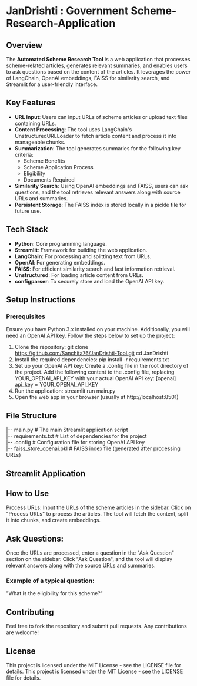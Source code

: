 # JanDrishti : Government Scheme-Research-Application
## Overview
The **Automated Scheme Research Tool** is a web application that processes scheme-related articles, generates relevant summaries, and enables users to ask questions based on the content of the articles. It leverages the power of LangChain, OpenAI embeddings, FAISS for similarity search, and Streamlit for a user-friendly interface. 

## Key Features
- **URL Input**: Users can input URLs of scheme articles or upload text files containing URLs.
- **Content Processing**: The tool uses LangChain's UnstructuredURLLoader to fetch article content and process it into manageable chunks.
- **Summarization**: The tool generates summaries for the following key criteria:
  - Scheme Benefits
  - Scheme Application Process
  - Eligibility
  - Documents Required
- **Similarity Search**: Using OpenAI embeddings and FAISS, users can ask questions, and the tool retrieves relevant answers along with source URLs and summaries.
- **Persistent Storage**: The FAISS index is stored locally in a pickle file for future use.

## Tech Stack
- **Python**: Core programming language.
- **Streamlit**: Framework for building the web application.
- **LangChain**: For processing and splitting text from URLs.
- **OpenAI**: For generating embeddings.
- **FAISS**: For efficient similarity search and fast information retrieval.
- **Unstructured**: For loading article content from URLs.
- **configparser**: To securely store and load the OpenAI API key.

## Setup Instructions
### Prerequisites
Ensure you have Python 3.x installed on your machine. Additionally, you will need an OpenAI API key. Follow the steps below to set up the project:
1. Clone the repository:
   git clone https://github.com/Sanchita76/JanDrishti-Tool.git
   cd JanDrishti
2. Install the required dependencies:
   pip install -r requirements.txt
3. Set up your OpenAI API key:
Create a .config file in the root directory of the project.
Add the following content to the .config file, replacing YOUR_OPENAI_API_KEY with your actual OpenAI API key:
 [openai]
api_key = YOUR_OPENAI_API_KEY
4. Run the application: streamlit run main.py
5. Open the web app in your browser (usually at http://localhost:8501)
## File Structure
|-- main.py                     # The main Streamlit application script<br>
|-- requirements.txt            # List of dependencies for the project<br>
|-- .config                     # Configuration file for storing OpenAI API key<br>
|-- faiss_store_openai.pkl      # FAISS index file (generated after processing URLs)<br>

## Streamlit Application

## How to Use
Process URLs:
Input the URLs of the scheme articles in the sidebar.
Click on "Process URLs" to process the articles. The tool will fetch the content, split it into chunks, and create embeddings.
## Ask Questions:
Once the URLs are processed, enter a question in the "Ask Question" section on the sidebar.
Click "Ask Question", and the tool will display relevant answers along with the source URLs and summaries.
### Example of a typical question:
"What is the eligibility for this scheme?"
## Contributing
Feel free to fork the repository and submit pull requests. Any contributions are welcome!

## License
This project is licensed under the MIT License - see the LICENSE file for details.
This project is licensed under the MIT License - see the LICENSE file for details.

